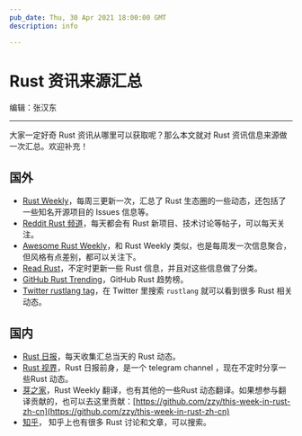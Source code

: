 ```yaml
---
pub_date: Thu, 30 Apr 2021 18:00:00 GMT
description: info

---
```


# Rust 资讯来源汇总

编辑：张汉东

---

大家一定好奇 Rust 资讯从哪里可以获取呢？那么本文就对 Rust 资讯信息来源做一次汇总。欢迎补充！


## 国外

- [Rust Weekly](https://this-week-in-rust.org/)，每周三更新一次，汇总了 Rust 生态圈的一些动态，还包括了一些知名开源项目的 Issues 信息等。
- [Reddit Rust 频道](https://www.reddit.com/r/rust/)，每天都会有 Rust 新项目、技术讨论等帖子，可以每天关注。
- [Awesome Rust Weekly](https://rust.libhunt.com/newsletter/archive)，和 Rust Weekly 类似，也是每周发一次信息聚合，但风格有点差别，都可以关注下。
- [Read Rust](https://readrust.net/)，不定时更新一些 Rust 信息，并且对这些信息做了分类。
- [GitHub Rust Trending](https://github.com/trending/rust?since=daily)，GitHub Rust 趋势榜。
- [Twitter rustlang tag](https://twitter.com/search?q=rustlang&src=typed_query)，在 Twitter 里搜索 `rustlang` 就可以看到很多 Rust 相关动态。

## 国内

- [Rust 日报](https://rustcc.cn/section?id=f4703117-7e6b-4caf-aa22-a3ad3db6898f)，每天收集汇总当天的 Rust 动态。
- [Rust 视界](https://t.me/rust_daily_news)，Rust 日报前身，是一个 telegram channel ，现在不定时分享一些Rust 动态。
- [芽之家](https://blog.budshome.com/budshome/rust-guan-fang-zhou-bao-386-qi-(2021-04-14))，Rust Weekly 翻译，也有其他的一些Rust 动态翻译。如果想参与翻译贡献的，也可以去这里贡献：[https://github.com/zzy/this-week-in-rust-zh-cn](https://github.com/zzy/this-week-in-rust-zh-cn)
- [知乎](https://www.zhihu.com/topic/19674381/hot)， 知乎上也有很多 Rust 讨论和文章，可以搜索。

